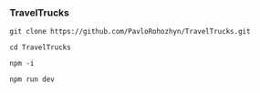 ### TravelTrucks

```
git clone https://github.com/PavloRohozhyn/TravelTrucks.git
```

```
cd TravelTrucks
```

```
npm -i
```

```
npm run dev
```
